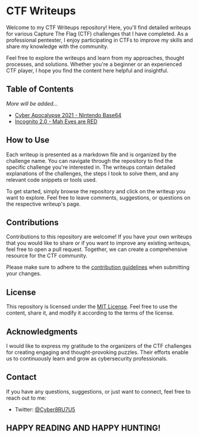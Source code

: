 # CTF Writeups

Welcome to my CTF Writeups repository! Here, you'll find detailed writeups for various Capture The Flag (CTF) challenges that I have completed. As a professional pentester, I enjoy participating in CTFs to improve my skills and share my knowledge with the community.

Feel free to explore the writeups and learn from my approaches, thought processes, and solutions. Whether you're a beginner or an experienced CTF player, I hope you find the content here helpful and insightful.

## Table of Contents
*More will be added...*

- [Cyber Apocalypse 2021 - Nintendo Base64](CTFs/Cyber%20Apocalypse%202021/Nintendo_Base64.md)
- [Incognito 2.0 - Mah Eyes are RED](CTFs/Incognito%202.0/Mah_Eyes_are_RED.md)

## How to Use

Each writeup is presented as a markdown file and is organized by the challenge name. You can navigate through the repository to find the specific challenge you're interested in. The writeups contain detailed explanations of the challenges, the steps I took to solve them, and any relevant code snippets or tools used.

To get started, simply browse the repository and click on the writeup you want to explore. Feel free to leave comments, suggestions, or questions on the respective writeup's page.

## Contributions

Contributions to this repository are welcome! If you have your own writeups that you would like to share or if you want to improve any existing writeups, feel free to open a pull request. Together, we can create a comprehensive resource for the CTF community.

Please make sure to adhere to the [contribution guidelines](CONTRIBUTING.md) when submitting your changes.

## License

This repository is licensed under the [MIT License](https://en.wikipedia.org/wiki/MIT_License). Feel free to use the content, share it, and modify it according to the terms of the license.

## Acknowledgments

I would like to express my gratitude to the organizers of the CTF challenges for creating engaging and thought-provoking puzzles. Their efforts enable us to continuously learn and grow as cybersecurity professionals.

## Contact

If you have any questions, suggestions, or just want to connect, feel free to reach out to me:

* Twitter: [@Cyber8RU7U5](https://twitter.com/Cyber8RU7U5)

## HAPPY READING AND HAPPY HUNTING!
